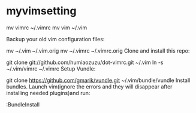 # myvimsetting

mv vimrc ~/.vimrc
mv vim   ~/.vim

Backup your old vim configuration files:

mv ~/.vim ~/.vim.orig
mv ~/.vimrc ~/.vimrc.orig
Clone and install this repo:

git clone git://github.com/humiaozuzu/dot-vimrc.git ~/.vim
ln -s ~/.vim/vimrc ~/.vimrc
Setup Vundle:

git clone https://github.com/gmarik/vundle.git ~/.vim/bundle/vundle
Install bundles. Launch vim(ignore the errors and they will disappear after installing needed plugins)and run:

:BundleInstall


